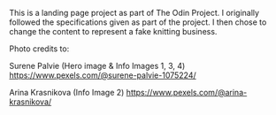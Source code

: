This is a landing page project as part of The Odin Project. I originally
followed the specifications given as part of the project. I then chose to change
the content to represent a fake knitting business.

Photo credits to:

Surene Palvie (Hero image & Info Images 1, 3, 4)
https://www.pexels.com/@surene-palvie-1075224/

Arina Krasnikova (Info Image 2)
https://www.pexels.com/@arina-krasnikova/